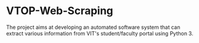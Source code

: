 # VTOP-Web-Scraping
The project aims at developing an automated software system that can extract various information from VIT's student/faculty portal using Python 3.
